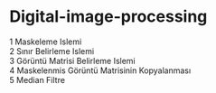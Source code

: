# Digital-image-processing  
1 Maskeleme Islemi  
2 Sınır Belirleme Islemi  
3 Görüntü Matrisi Belirleme Islemi  
4 Maskelenmis Görüntü Matrisinin Kopyalanması  
5 Median Filtre  
